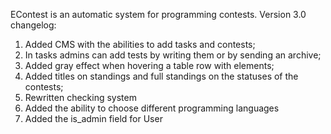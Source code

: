 EContest is an automatic system for programming contests.
Version 3.0 changelog:
1. Added CMS with the abilities to add tasks and contests;
2. In tasks admins can add tests by writing them or by sending an archive;
3. Added gray effect when hovering a table row with <td> elements;
4. Added titles on standings and full standings on the statuses of the contests;
5. Rewritten checking system
6. Added the ability to choose different programming languages
7. Added the is_admin field for User